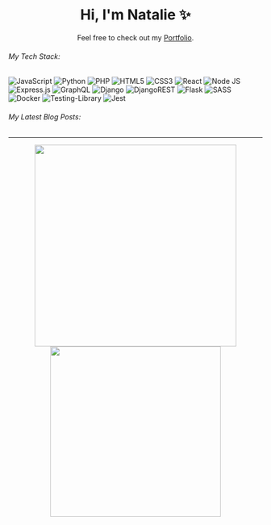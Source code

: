 <h1 align='center'> Hi, I'm Natalie ✨</h1>

<p align='center'>Feel free to check out my <a href="https://nat-portfolio.netlify.app/">Portfolio</a>.</p>

###### My Tech Stack:
![JavaScript](https://img.shields.io/badge/javascript-%23323330.svg?&style=for-the-badge&logo=javascript&logoColor=%23F7DF1E)
![Python](https://img.shields.io/badge/python-3670A0?style=for-the-badge&logo=python&logoColor=ffdd54)
![PHP](https://img.shields.io/badge/php-%23777BB4.svg?style=for-the-badge&logo=php&logoColor=white)
![HTML5](https://img.shields.io/badge/html5-%23E34F26.svg?&style=for-the-badge&logo=html5&logoColor=white)
![CSS3](https://img.shields.io/badge/css3-%231572B6.svg?&style=for-the-badge&logo=css3&logoColor=white)
![React](https://img.shields.io/badge/react-%2320232a.svg?&style=for-the-badge&logo=react&logoColor=%2361DAFB)
![Node JS](https://img.shields.io/badge/node.js-%2343853D.svg?&style=for-the-badge&logo=node.js&logoColor=white)
![Express.js](https://img.shields.io/badge/express.js-%23404d59.svg?style=for-the-badge&logo=express&logoColor=%2361DAFB)
![GraphQL](https://img.shields.io/badge/-GraphQL-E10098?style=for-the-badge&logo=graphql&logoColor=white)
![Django](https://img.shields.io/badge/django-%23092E20.svg?&style=for-the-badge&logo=django&logoColor=white)
![DjangoREST](https://img.shields.io/badge/DJANGO-REST-ff1709?style=for-the-badge&logo=django&logoColor=white&color=ff1709&labelColor=gray)
![Flask](https://img.shields.io/badge/flask-%23000.svg?&style=for-the-badge&logo=flask&logoColor=white)
![SASS](https://img.shields.io/badge/SASS-hotpink.svg?&style=for-the-badge&logo=SASS&logoColor=white)
![Docker](https://img.shields.io/badge/docker-%230db7ed.svg?&style=for-the-badge&logo=docker&logoColor=white)
![Testing-Library](https://img.shields.io/badge/-TestingLibrary-%23E33332?&style=for-the-badge&logo=testing-library&logoColor=white)
![Jest](https://img.shields.io/badge/-jest-%23C21325?&style=for-the-badge&logo=jest&logoColor=white)

###### My Latest Blog Posts:

<!-- BLOG-POST-LIST:START -->
<!-- BLOG-POST-LIST:END -->

**** 

<div align="center">
<a href="https://github.com/anuraghazra/github-readme-stats">
  <img align="center" width="400px" src="https://github-readme-stats.vercel.app/api?username=natbibi&count_private=true&show_icons=true&theme=tokyonight&hide_border=true" />
</a>
<a href="https://github.com/anuraghazra/convoychat">
  <img align="center" width="338px" src="https://github-readme-stats.vercel.app/api/top-langs/?username=natbibi&layout=compact&theme=tokyonight&hide_border=true" />
</a>
  </div>
